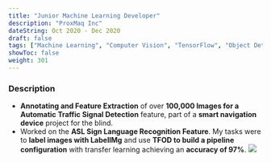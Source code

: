 ```yaml
---
title: "Junior Machine Learning Developer"
description: "ProxMaq Inc"
dateString: Oct 2020 - Dec 2020
draft: false
tags: ["Machine Learning", "Computer Vision", "TensorFlow", "Object Detection","OpenCV"]
showToc: false
weight: 301
--- 
```


### Description
- **Annotating and Feature Extraction** of over **100,000 Images for a Automatic
Traffic Signal Detection** feature, part of a **smart navigation device** project for
the blind.
- Worked on the **ASL Sign Language Recognition Feature**. My tasks were to
**label images with LabellMg** and use **TFOD to build a pipeline configuration** with
transfer learning achieving an **accuracy of 97%**.
![](/experience/proxgen/cover.png#center)